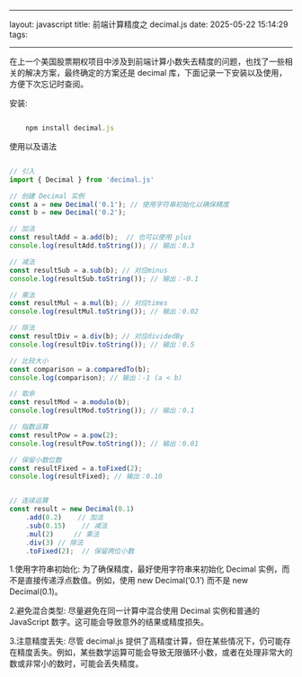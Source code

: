 <!--
 * @file:
 * @author: Dengcewen
 * @Data: Do not edit
 * @LastEditors: Dengcewen
 * @LastEditTime: 2025-05-22 16:36:42
-->

---

layout: javascript
title: 前端计算精度之 decimal.js
date: 2025-05-22 15:14:29
tags:

---

在上一个美国股票期权项目中涉及到前端计算小数失去精度的问题，也找了一些相关的解决方案，最终确定的方案还是 decimal 库，下面记录一下安装以及使用，方便下次忘记时查阅。

安装:

```JavaScript

    npm install decimal.js

```

使用以及语法

```JavaScript

// 引入
import { Decimal } from 'decimal.js'

// 创建 Decimal 实例
const a = new Decimal('0.1'); // 使用字符串初始化以确保精度
const b = new Decimal('0.2');

// 加法
const resultAdd = a.add(b);  // 也可以使用 plus
console.log(resultAdd.toString()); // 输出：0.3

// 减法
const resultSub = a.sub(b); // 对应minus
console.log(resultSub.toString()); // 输出：-0.1

// 乘法
const resultMul = a.mul(b); // 对应times
console.log(resultMul.toString()); // 输出：0.02

// 除法
const resultDiv = a.div(b); // 对应dividedBy
console.log(resultDiv.toString()); // 输出：0.5

// 比较大小
const comparison = a.comparedTo(b);
console.log(comparison); // 输出：-1 (a < b)

// 取余
const resultMod = a.modulo(b);
console.log(resultMod.toString()); // 输出：0.1

// 指数运算
const resultPow = a.pow(2);
console.log(resultPow.toString()); // 输出：0.01

// 保留小数位数
const resultFixed = a.toFixed(2);
console.log(resultFixed); // 输出：0.10


// 连续运算
const result = new Decimal(0.1)
    .add(0.2)    // 加法
    .sub(0.15)    // 减法
    .mul(2)     // 乘法
    .div(3) // 除法
    .toFixed(2);  // 保留两位小数

```

1.使用字符串初始化: 为了确保精度，最好使用字符串来初始化 Decimal 实例，而不是直接传递浮点数值。例如，使用 new Decimal(‘0.1’) 而不是 new Decimal(0.1)。

2.避免混合类型: 尽量避免在同一计算中混合使用 Decimal 实例和普通的 JavaScript 数字。这可能会导致意外的结果或精度损失。

3.注意精度丢失: 尽管 decimal.js 提供了高精度计算，但在某些情况下，仍可能存在精度丢失。例如，某些数学运算可能会导致无限循环小数，或者在处理非常大的数或非常小的数时，可能会丢失精度。
